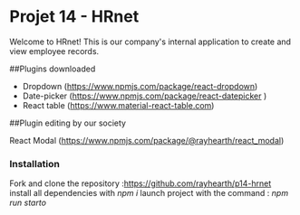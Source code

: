# Projet 14 - HRnet


Welcome to HRnet! This is our company's internal application to create and view employee records.


##Plugins downloaded

* Dropdown (https://www.npmjs.com/package/react-dropdown)
* Date-picker (https://www.npmjs.com/package/react-datepicker )
* React table (https://www.material-react-table.com)

##Plugin editing by our society

React Modal (https://www.npmjs.com/package/@rayhearth/react_modal)

### Installation

Fork and clone the repository :https://github.com/rayhearth/p14-hrnet
install all dependencies with _npm i_ 
launch project with the command : _npm run starto_


